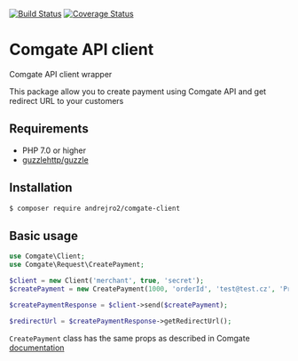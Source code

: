 [![Build Status](https://travis-ci.org/renat-magadiev/comgate-client.svg?branch=master)](https://travis-ci.org/renat-magadiev/comgate-client) [![Coverage Status](https://coveralls.io/repos/github/renat-magadiev/comgate-client/badge.svg?branch=master)](https://coveralls.io/github/renat-magadiev/comgate-client?branch=master)

# Comgate API client
Comgate API client wrapper

This package allow you to create payment using Comgate API and get redirect URL to your customers

Requirements
-------------
- PHP 7.0 or higher
- [guzzlehttp/guzzle](https://packagist.org/packages/guzzlehttp/guzzle)

Installation
------------
```sh
$ composer require andrejro2/comgate-client
```


Basic usage
------------

```php
use Comgate\Client;
use Comgate\Request\CreatePayment;

$client = new Client('merchant', true, 'secret');
$createPayment = new CreatePayment(1000, 'orderId', 'test@test.cz', 'Product name');

$createPaymentResponse = $client->send($createPayment);

$redirectUrl = $createPaymentResponse->getRedirectUrl();

```

`CreatePayment` class has the same props as described in Comgate [documentation](https://platebnibrana.comgate.cz/cz/protokol-api#sidemenu-link-12)